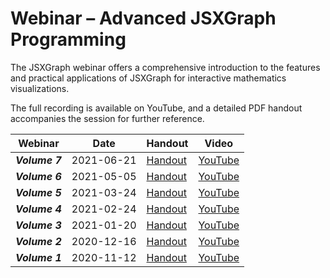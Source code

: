 # Webinar – Advanced JSXGraph Programming

The JSXGraph webinar offers a comprehensive introduction to the features and practical applications of JSXGraph for interactive mathematics visualizations. 

The full recording is available on YouTube, and a detailed PDF handout accompanies the session for further reference.


<style>
#section-webinar table thead,
#section-webinar table tbody td:before {
    display: none;
}

#section-webinar table td {
    white-space: nowrap;
}
</style>


| Webinar        | Date       | Handout                                 | Video                                                |
|----------------|------------|-----------------------------------------|------------------------------------------------------|
| ***Volume 7*** | 2021-06-21 | [Handout](/media/pdf/webinar/advanced7.pdf) | [YouTube](https://www.youtube.com/embed/762nj776TIg) |
| ***Volume 6*** | 2021-05-05 | [Handout](/media/pdf/webinar/advanced6.pdf) | [YouTube](https://www.youtube.com/embed/C08MvHLvoYM) |
| ***Volume 5*** | 2021-03-24 | [Handout](/media/pdf/webinar/advanced5.pdf) | [YouTube](https://www.youtube.com/embed/dPg1Xow4ues) |
| ***Volume 4*** | 2021-02-24 | [Handout](/media/pdf/webinar/advanced4.pdf) | [YouTube](https://www.youtube.com/embed/WcmQbGEqvLA) |
| ***Volume 3*** | 2021-01-20 | [Handout](/media/pdf/webinar/advanced3.pdf) | [YouTube](https://www.youtube.com/embed/rpQc_ZHcgWE) |
| ***Volume 2*** | 2020-12-16 | [Handout](/media/pdf/webinar/advanced2.pdf) | [YouTube](https://www.youtube.com/embed/ZXEcomaIKmE) |
| ***Volume 1*** | 2020-11-12 | [Handout](/media/pdf/webinar/advanced1.pdf) | [YouTube](https://www.youtube.com/embed/s3sUJualJJ0) |


